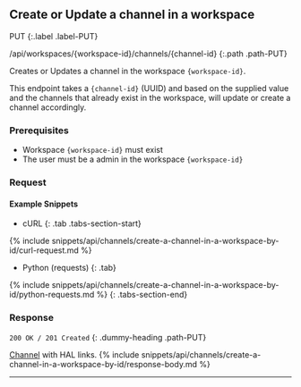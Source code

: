 ## Create or Update a channel in a workspace

PUT
{:.label .label-PUT}

/api/workspaces/{workspace-id}/channels/{channel-id}
{:.path .path-PUT}

Creates or Updates a channel in the workspace `{workspace-id}`.

This endpoint takes a `{channel-id}` (UUID) and based on the supplied value and the channels that already exist in the workspace, will update or create a channel accordingly.

### Prerequisites
- Workspace `{workspace-id}` must exist
- The user must be a admin in the workspace `{workspace-id}`

### Request
#### Example Snippets
- cURL
{: .tab .tabs-section-start}

{% include snippets/api/channels/create-a-channel-in-a-workspace-by-id/curl-request.md %}

- Python (requests)
{: .tab}

{% include snippets/api/channels/create-a-channel-in-a-workspace-by-id/python-requests.md %}
{: .tabs-section-end}

### Response
`200 OK / 201 Created`
{: .dummy-heading .path-PUT}

[Channel](#channel) with HAL links.
{% include snippets/api/channels/create-a-channel-in-a-workspace-by-id/response-body.md %}

---
